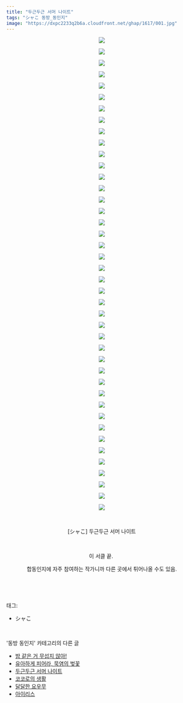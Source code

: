 ```yaml
---
title: "두근두근 서머 나이트"
tags: "シャこ 동방_동인지"
image: "https://dxpc2233q2b6a.cloudfront.net/ghap/1617/001.jpg"
---
```

<div class="article">
<p style="text-align: center; clear: none; float: none;"><img src="{{ site.imgserver3 }}/ghap/1617/001.jpg"/></p>
<p style="text-align: center; clear: none; float: none;"><img src="{{ site.imgserver3 }}/ghap/1617/002.jpg"/></p>
<p style="text-align: center; clear: none; float: none;"><img src="{{ site.imgserver3 }}/ghap/1617/003.jpg"/></p>
<p style="text-align: center; clear: none; float: none;"><img src="{{ site.imgserver3 }}/ghap/1617/004.jpg"/></p>
<p style="text-align: center; clear: none; float: none;"><img src="{{ site.imgserver3 }}/ghap/1617/005.jpg"/></p>
<p style="text-align: center; clear: none; float: none;"><img src="{{ site.imgserver3 }}/ghap/1617/006.jpg"/></p>
<p style="text-align: center; clear: none; float: none;"><img src="{{ site.imgserver3 }}/ghap/1617/007.jpg"/></p>
<p style="text-align: center; clear: none; float: none;"><img src="{{ site.imgserver3 }}/ghap/1617/008.jpg"/></p>
<p style="text-align: center; clear: none; float: none;"><img src="{{ site.imgserver3 }}/ghap/1617/009.jpg"/></p>
<p style="text-align: center; clear: none; float: none;"><img src="{{ site.imgserver3 }}/ghap/1617/010.jpg"/></p>
<p style="text-align: center; clear: none; float: none;"><img src="{{ site.imgserver3 }}/ghap/1617/011.jpg"/></p>
<p style="text-align: center; clear: none; float: none;"><img src="{{ site.imgserver3 }}/ghap/1617/012.jpg"/></p>
<p style="text-align: center; clear: none; float: none;"><img src="{{ site.imgserver3 }}/ghap/1617/013.jpg"/></p>
<p style="text-align: center; clear: none; float: none;"><img src="{{ site.imgserver3 }}/ghap/1617/014.jpg"/></p>
<p style="text-align: center; clear: none; float: none;"><img src="{{ site.imgserver3 }}/ghap/1617/015.jpg"/></p>
<p style="text-align: center; clear: none; float: none;"><img src="{{ site.imgserver3 }}/ghap/1617/016.jpg"/></p>
<p style="text-align: center; clear: none; float: none;"><img src="{{ site.imgserver3 }}/ghap/1617/017.jpg"/></p>
<p style="text-align: center; clear: none; float: none;"><img src="{{ site.imgserver3 }}/ghap/1617/018.jpg"/></p>
<p style="text-align: center; clear: none; float: none;"><img src="{{ site.imgserver3 }}/ghap/1617/019.jpg"/></p>
<p style="text-align: center; clear: none; float: none;"><img src="{{ site.imgserver3 }}/ghap/1617/020.jpg"/></p>
<p style="text-align: center; clear: none; float: none;"><img src="{{ site.imgserver3 }}/ghap/1617/021.jpg"/></p>
<p style="text-align: center; clear: none; float: none;"><img src="{{ site.imgserver3 }}/ghap/1617/022.jpg"/></p>
<p style="text-align: center; clear: none; float: none;"><img src="{{ site.imgserver3 }}/ghap/1617/023.jpg"/></p>
<p style="text-align: center; clear: none; float: none;"><img src="{{ site.imgserver3 }}/ghap/1617/024.jpg"/></p>
<p style="text-align: center; clear: none; float: none;"><img src="{{ site.imgserver3 }}/ghap/1617/025.jpg"/></p>
<p style="text-align: center; clear: none; float: none;"><img src="{{ site.imgserver3 }}/ghap/1617/026.jpg"/></p>
<p style="text-align: center; clear: none; float: none;"><img src="{{ site.imgserver3 }}/ghap/1617/027.jpg"/></p>
<p style="text-align: center; clear: none; float: none;"><img src="{{ site.imgserver3 }}/ghap/1617/028.jpg"/></p>
<p style="text-align: center; clear: none; float: none;"><img src="{{ site.imgserver3 }}/ghap/1617/029.jpg"/></p>
<p style="text-align: center; clear: none; float: none;"><img src="{{ site.imgserver3 }}/ghap/1617/030.jpg"/></p>
<p style="text-align: center; clear: none; float: none;"><img src="{{ site.imgserver3 }}/ghap/1617/031.jpg"/></p>
<p style="text-align: center; clear: none; float: none;"><img src="{{ site.imgserver3 }}/ghap/1617/032.jpg"/></p>
<p style="text-align: center; clear: none; float: none;"><img src="{{ site.imgserver3 }}/ghap/1617/033.jpg"/></p>
<p style="text-align: center; clear: none; float: none;"><img src="{{ site.imgserver3 }}/ghap/1617/034.jpg"/></p>
<p style="text-align: center; clear: none; float: none;"><img src="{{ site.imgserver3 }}/ghap/1617/035.jpg"/></p>
<p style="text-align: center; clear: none; float: none;"><img src="{{ site.imgserver3 }}/ghap/1617/036.jpg"/></p>
<p style="text-align: center; clear: none; float: none;"><img src="{{ site.imgserver3 }}/ghap/1617/037.jpg"/></p>
<p style="text-align: center; clear: none; float: none;"><img src="{{ site.imgserver3 }}/ghap/1617/038.jpg"/></p>
<p style="text-align: center; clear: none; float: none;"><img src="{{ site.imgserver3 }}/ghap/1617/039.jpg"/></p>
<p style="text-align: center; clear: none; float: none;"><img src="{{ site.imgserver3 }}/ghap/1617/040.jpg"/></p>
<p style="text-align: center; clear: none; float: none;"><img src="{{ site.imgserver3 }}/ghap/1617/041.jpg"/></p>
<p style="text-align: center; clear: none; float: none;"><img src="{{ site.imgserver3 }}/ghap/1617/042.jpg"/></p>
<p style="text-align: center; clear: none; float: none;"><br/></p>
<p style="text-align: center; clear: none; float: none;">[シャこ] 두근두근 서머 나이트</p>
<p style="text-align: center; clear: none; float: none;"><br/></p>
<p style="text-align: center; clear: none; float: none;">이 서클 끝. </p>
<p style="text-align: center; clear: none; float: none;">합동인지에 자주 참여하는 작가니까 다른 곳에서 튀어나올 수도 있음.</p>
<p><br/></p>
</div><br/>
<div class="tagTrail">
<p>태그: </p>
<ul>
<li>シャこ</li>
</ul>
</div><br/>
<div class="another">
<p>'동방 동인지' 카테고리의 다른 글</p>
<ul>
<li><a href="/ghap_1620">밤 같은 거 무섭지 않아!</a></li>
<li><a href="/ghap_1618">유아하게 피어라, 묵염의 벚꽃</a></li>
<li><a href="/ghap_1617">두근두근 서머 나이트</a></li>
<li><a href="/ghap_1616">코코로의 생활</a></li>
<li><a href="/ghap_1615">달달한 요우무</a></li>
<li><a href="/ghap_1614">아이리스</a></li>
</ul>
</div><br/>
<div class="cb_module cb_fluid">
<div class="cb_wrt cb_profile">
</div><!-- commentList close -->
</div><br/>
